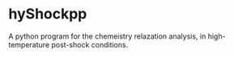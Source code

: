 # hyShockpp
A python program for the chemeistry relazation analysis, in high-temperature post-shock conditions.
